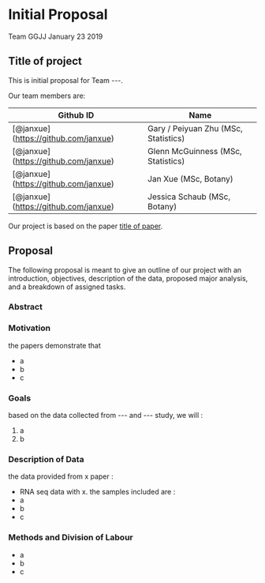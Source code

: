 Initial Proposal
================
Team GGJJ
January 23 2019

Title of project
----------------

This is initial proposal for Team ---.

Our team members are:

| Github ID                                | Name                                 |
|------------------------------------------|--------------------------------------|
| \[@janxue\](<https://github.com/janxue>) | Gary / Peiyuan Zhu (MSc, Statistics) |
| \[@janxue\](<https://github.com/janxue>) | Glenn McGuinness (MSc, Statistics)   |
| \[@janxue\](<https://github.com/janxue>) | Jan Xue (MSc, Botany)                |
| \[@janxue\](<https://github.com/janxue>) | Jessica Schaub (MSc, Botany)         |

Our project is based on the paper [title of paper](link%20or%20doi).

Proposal
--------

The following proposal is meant to give an outline of our project with an introduction, objectives, description of the data, proposed major analysis, and a breakdown of assigned tasks.

### Abstract

### Motivation

the papers demonstrate that

-   a
-   b
-   c

### Goals

based on the data collected from --- and --- study, we will :

1.  a
2.  b

### Description of Data

the data provided from x paper :

-   RNA seq data with x. the samples included are :
-   a
-   b
-   c

### Methods and Division of Labour

-   a
-   b
-   c

